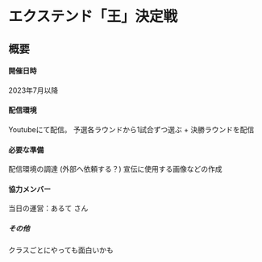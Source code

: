 # エクステンド「王」決定戦

## 概要

#### 開催日時
2023年7月以降

#### 配信環境
Youtubeにて配信。
予選各ラウンドから1試合ずつ選ぶ + 決勝ラウンドを配信

#### 必要な準備
配信環境の調達 (外部へ依頼する？)
宣伝に使用する画像などの作成

#### 協力メンバー
当日の運営：あるて さん

##### その他
クラスごとにやっても面白いかも